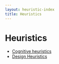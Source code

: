 ```yaml
---
layout: heuristic-index
title: Heuristics
---
```


# Heuristics
* [Cognitive heuristics](./cognitive-heuristics/index)
* [Design Heuristics](./design-heuristics/index)